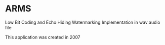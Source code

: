 # ARMS
Low Bit Coding and Echo Hiding Watermarking Implementation in wav audio file

This application was created in 2007

